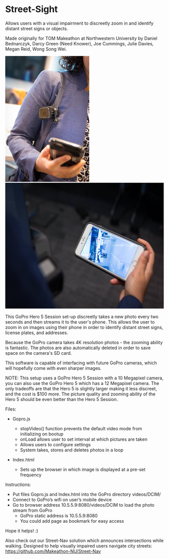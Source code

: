# Street-Sight

Allows users with a visual impairment to discreetly zoom in and identify distant street signs or objects. 

Made originally for TOM Makeathon at Northwestern University by Daniel Bednarczyk, Darcy Green (Need Knower), Joe Cummings, Julie Davies, Megan Reid, Wong Song Wei.

<img src="https://github.com/Makeathon-NU/Street-Sight/blob/master/WearingGoPro.jpg" height=400></img>
<img src="https://github.com/Makeathon-NU/Street-Sight/blob/master/ViewingGoPro.jpg" height=400></img>

This GoPro Hero 5 Session set-up discreetly takes a new photo every two seconds and then streams it to the user's phone. This allows the user to zoom in on images using their phone in order to identify distant street signs, license plates, and addresses. 

Because the GoPro camera takes 4K resolution photos - the zooming ability is fantastic. The photos are also automatically deleted in order to save space on the camera's SD card.

This software is capable of interfacing with future GoPro cameras, which will hopefully come with even sharper images.

NOTE: This setup uses a GoPro Hero 5 Session with a 10 Megapixel camera, you can also use the GoPro Hero 5 which has a 12 Megapixel camera. The only tradeoffs are that the Hero 5 is slightly larger making it less discreet, and the cost is $100 more. The picture quality and zooming ability of the Hero 5 should be even better than the Hero 5 Session.

Files:
* Gopro.js
  * stopVideo() function prevents the default video mode from initializing on bootup
  * onLoad allows user to set interval at which pictures are taken
  * Allows users to configure settings 
  * System takes, stores and deletes photos in a loop

* Index.html
  * Sets up the browser in which image is displayed at a pre-set frequency

Instructions:
* Put files Gopro.js and Index.html into the GoPro directory videos/DCIM/
* Connect to GoPro’s wifi on user’s mobile device
* Go to browser address 10.5.5.9:8080/videos/DCIM to load the photo stream from GoPro
  * GoPro static address is 10.5.5.9:8080
  * You could add page as bookmark for easy access

Hope it helps! :)



Also check out our Street-Nav solution which announces intersections while walking. Designed to help visually impaired users navigate city streets:
https://github.com/Makeathon-NU/Street-Nav
